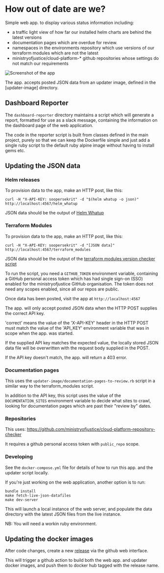 # How out of date are we?

Simple web app. to display various status information including:

* a traffic light view of how far our installed helm charts are behind the latest versions
* documentation pages which are overdue for review.
* namespaces in the environments repository which use versions of our terraform modules which are not the latest
* ministryofjustice/cloud-platform-\* github repositories whose settings do not match our requirements

![Screenshot of the app](screenshot.png?raw=true "Example screenshot")

The app. accepts posted JSON data from an updater image, defined in the [updater-image] directory.

## Dashboard Reporter

The `dashboard-reporter` directory maintains a script which will
generate a report, formatted for use as a slack message,
containing the information on the dashboard page of the web
application.

The code in the reporter script is built from classes defined in the main
project, purely so that we can keep the Dockerfile simple and just add a single
ruby script to the default ruby alpine image without having to install gems
etc.

## Updating the JSON data

### Helm releases

To provision data to the app, make an HTTP post, like this:

    curl -H "X-API-KEY: soopersekrit" -d "$(helm whatup -o json)" http://localhost:4567/helm_whatup

JSON data should be the output of [Helm Whatup](https://github.com/bacongobbler/helm-whatup)

### Terraform Modules

To provision data to the app, make an HTTP post, like this:

    curl -H "X-API-KEY: soopersekrit" -d "[JSON data]" http://localhost:4567/terraform_modules

JSON data should be the output of the [terraform modules version checker script](updater-image/module-versions.rb)

To run the script, you need a `GITHUB_TOKEN` environment variable, containing a
GitHub personal access token which has had single sign-on (SSO) enabled for the
ministryofjustice GitHub organisation. The token does not need any scopes
enabled, since all our repos are public.

Once data has been posted, visit the app at `http://localhost:4567`

The app. will only accept posted JSON data when the HTTP POST supplies the correct API key.

'correct' means the value of the 'X-API-KEY' header in the HTTP POST must match the value of the 'API_KEY' environment variable that was in scope when the app. was started.

If the supplied API key matches the expected value, the locally stored JSON data file will be overwritten with the request body supplied in the POST.

If the API key doesn't match, the app. will return a 403 error.

### Documentation pages

This uses the `updater-image/documentation-pages-to-review.rb` script in a similar way to the terraform_modules script.

In addition to the API key, this script uses the value of the `DOCUMENTATION_SITES` environment variable to decide what sites to crawl, looking for documentation pages which are past their "review by" dates.

### Repositories

This uses: https://github.com/ministryofjustice/cloud-platform-repository-checker

It requires a github personal access token with `public_repo` scope.

### Developing

See the `docker-compose.yml` file for details of how to run this app. and the updater script locally.

If you're just working on the web application, another option is to run:

```
bundle install
make fetch-live-json-datafiles
make dev-server
```

This will launch a local instance of the web server, and populate the data
directory with the latest JSON files from the live instance.

NB: You will need a workin ruby environment.

## Updating the docker images

After code changes, create a new [release] via the github web interface.

This will trigger a github action to build both the web app. and updater docker
images, and push them to docker hub tagged with the release name.

[release]: https://github.com/ministryofjustice/cloud-platform-how-out-of-date-are-we/releases
